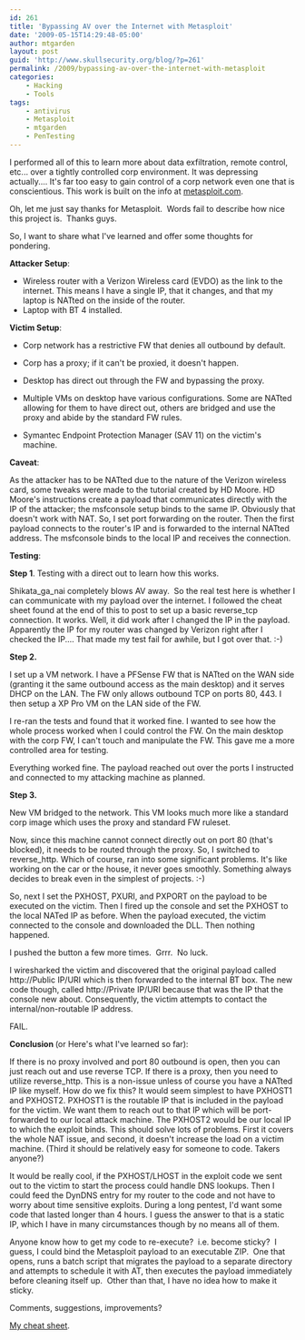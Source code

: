 ```yaml
---
id: 261
title: 'Bypassing AV over the Internet with Metasploit'
date: '2009-05-15T14:29:48-05:00'
author: mtgarden
layout: post
guid: 'http://www.skullsecurity.org/blog/?p=261'
permalink: /2009/bypassing-av-over-the-internet-with-metasploit
categories:
    - Hacking
    - Tools
tags:
    - antivirus
    - Metasploit
    - mtgarden
    - PenTesting
---
```


I performed all of this to learn more about data exfiltration, remote control, etc... over a tightly controlled corp environment.  It was depressing actually....  It's far too easy to gain control of a corp network even one that is conscientious.  This work is built on the info at <a href="http://trac.metasploit.com/wiki/AutomatingMeterpreter"> metasploit.com</a>.

Oh, let me just say thanks for Metasploit.  Words fail to describe how nice this project is.  Thanks guys.

So, I want to share what I've learned and offer some thoughts for pondering.

<!--more-->

<strong>Attacker Setup</strong>:

- Wireless router with a Verizon Wireless card (EVDO) as the link to the internet.  This means I have a single IP, that it changes, and that my laptop is NATted on the inside of the router.
- Laptop with BT 4 installed.

<strong>Victim Setup</strong>:

- Corp network has a restrictive FW that denies all outbound by default.

- Corp has a proxy; if it can't be proxied, it doesn't happen.

- Desktop has direct out through the FW and bypassing the proxy.

- Multiple VMs on desktop have various configurations.  Some are NATted allowing for them to have direct out, others are bridged and use the proxy and abide by the standard FW rules.

- Symantec Endpoint Protection Manager (SAV 11) on the victim's machine.

<strong>Caveat</strong>:

As the attacker has to be NATted due to the nature of the Verizon wireless card, some tweaks were made to the tutorial created by HD Moore.  HD Moore's instructions create a payload that communicates directly with the IP of the attacker; the msfconsole setup binds to the same IP.  Obviously that doesn't work with NAT.  So, I set port forwarding on the router.  Then the first payload connects to the router's IP and is forwarded to the internal NATted address.  The msfconsole binds to the local IP and receives the connection.

<strong>Testing</strong>:

<strong>Step 1</strong>.   Testing with a direct out to learn how this works.

Shikata_ga_nai completely blows AV away.  So the real test here is whether I can communicate with my payload over the internet.
I followed the cheat sheet found at the end of this to post to set up a basic reverse_tcp connection.  It works.  Well, it did work after I changed the IP in the payload.  Apparently the IP for my router was changed by Verizon right after I checked the IP....  That made my test fail for awhile, but I got over that.  :-)

<strong>Step 2.</strong>

I set up a VM network.  I have a PFSense FW that is NATted on the WAN side (granting it the same outbound access as the main desktop) and it serves DHCP on the LAN.  The FW only allows outbound TCP on ports 80, 443.  I then setup a XP Pro VM on the LAN side of the FW.

I re-ran the tests and found that it worked fine.  I wanted to see how the whole process worked when I could control the FW.  On the main desktop with the corp FW, I can't touch and manipulate the FW.  This gave me a more controlled area for testing.

Everything worked fine.  The payload reached out over the ports I instructed and connected to my attacking machine as planned.

<strong>Step 3.</strong>

New VM bridged to the network.  This VM looks much more like a standard corp image which uses the proxy and standard FW ruleset.

Now, since this machine cannot connect directly out on port 80 (that's blocked), it needs to be routed through the proxy.  So, I switched to reverse_http.  Which of course, ran into some significant problems.  It's like working on the car or the house, it never goes smoothly.  Something always decides to break even in the simplest of projects.  :-)

So, next I set the PXHOST, PXURI, and PXPORT on the payload to be executed on the victim.  Then I fired up the console and set the PXHOST to the local NATed IP as before.  When the payload executed, the victim connected to the console and downloaded the DLL.  Then nothing happened.

I pushed the button a few more times.  Grrr.  No luck.

I wiresharked the victim and discovered that the original payload called http://Public IP/URI which is then forwarded to the internal BT box.  The new code though, called http://Private IP/URI because that was the IP that the console new about.  Consequently, the victim attempts to contact the internal/non-routable IP address.

FAIL.

<strong>Conclusion </strong>(or Here's what I've learned so far):

If there is no proxy involved and port 80 outbound is open, then you can just reach out and use reverse TCP.  If there is a proxy, then you need to utilize reverse_http.  This is a non-issue unless of course you have a NATted IP like myself.  How do we fix this?  It would seem simplest to have PXHOST1 and PXHOST2.  PXHOST1 is the routable IP that is included in the payload for the victim.  We want them to reach out to that IP which will be port-forwarded to our local attack machine.  The PXHOST2 would be our local IP to which the exploit binds.  This should solve lots of problems.  First it covers the whole NAT issue, and second, it doesn't increase the load on a victim machine.  (Third it should be relatively easy for someone to code.  Takers anyone?)

It would be really cool, if the PXHOST/LHOST in the exploit code we sent out to the victim to start the process could handle DNS lookups.  Then I could feed the DynDNS entry for my router to the code and not have to worry about time sensitive exploits.  During a long pentest, I'd want some code that lasted longer than 4 hours.  I guess the answer to that is a static IP, which I have in many circumstances though by no means all of them.

Anyone know how to get my code to re-execute?  i.e. become sticky?  I guess, I could bind the Metasploit payload to an executable ZIP.  One that opens, runs a batch script that migrates the payload to a separate directory and attempts to schedule it with AT, then executes the payload immediately before cleaning itself up.  Other than that, I have no idea how to make it sticky.

Comments, suggestions, improvements?

<a href="http://www.skullsecurity.org/blogdata/mtgarden/bypassing%20AV.txt" target="_blank">My cheat sheet</a>.